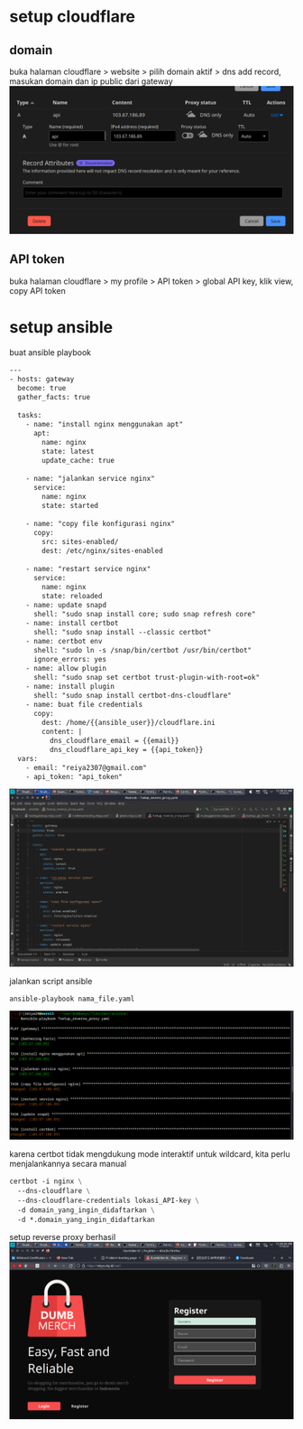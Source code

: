 # setup cloudflare
## domain
buka halaman cloudflare > website > pilih domain aktif > dns
add record, masukan domain dan ip public dari gateway
![](.11setup_domain_images/e1a82b8a.png)

## API token
buka halaman cloudflare > my profile > API token > global API
key, klik view, copy API token

# setup ansible
buat ansible playbook 
```shell
---
- hosts: gateway
  become: true
  gather_facts: true

  tasks:
    - name: "install nginx menggunakan apt"
      apt:
        name: nginx
        state: latest
        update_cache: true

    - name: "jalankan service nginx"
      service:
        name: nginx
        state: started

    - name: "copy file konfigurasi nginx"
      copy:
        src: sites-enabled/
        dest: /etc/nginx/sites-enabled

    - name: "restart service nginx"
      service:
        name: nginx
        state: reloaded
    - name: update snapd
      shell: "sudo snap install core; sudo snap refresh core"
    - name: install certbot
      shell: "sudo snap install --classic certbot"
    - name: certbot env
      shell: "sudo ln -s /snap/bin/certbot /usr/bin/certbot"
      ignore_errors: yes
    - name: allow plugin
      shell: "sudo snap set certbot trust-plugin-with-root=ok"
    - name: install plugin
      shell: "sudo snap install certbot-dns-cloudflare"
    - name: buat file credentials
      copy:
        dest: /home/{{ansible_user}}/cloudflare.ini
        content: |
          dns_cloudflare_email = {{email}}
          dns_cloudflare_api_key = {{api_token}}
  vars:
    - email: "reiya2307@gmail.com"
    - api_token: "api_token"

```
![](.11setup_domain_images/1a43b058.png)

jalankan script ansible
```shell
ansible-playbook nama_file.yaml
```
![](.11setup_domain_images/8a407fa5.png)

karena certbot tidak mengdukung mode interaktif untuk wildcard, kita perlu
menjalankannya secara manual
```dockerfile
certbot -i nginx \
  --dns-cloudflare \
  --dns-cloudflare-credentials lokasi_API-key \
  -d domain_yang_ingin_didaftarkan \
  -d *.domain_yang_ingin_didaftarkan
```

setup reverse proxy berhasil
![](.11setup_domain_images/aef02d5e.png)